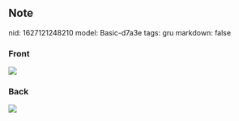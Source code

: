 ## Note
nid: 1627121248210
model: Basic-d7a3e
tags: gru
markdown: false

### Front
<img src="paste-8d638d68b353cb9a0b79cb447f5ae93069fde00a.jpg">

### Back
<img src="paste-c94793f1fdb1e77ada3dd44ac1e248152691c3ce.jpg">
